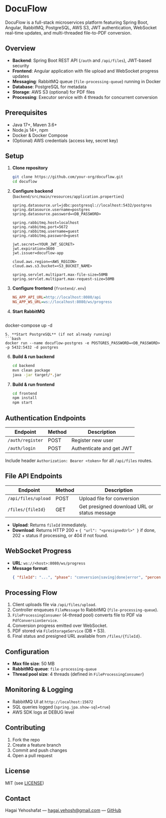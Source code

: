 # DocuFlow

DocuFlow is a full-stack microservices platform featuring Spring Boot, Angular, RabbitMQ, PostgreSQL, AWS S3, JWT authentication, WebSocket real-time updates, and multi-threaded file-to-PDF conversion.

## Overview

- **Backend**: Spring Boot REST API (`/auth` and `/api/files`), JWT-based security
- **Frontend**: Angular application with file upload and WebSocket progress updates
- **Messaging**: RabbitMQ queue (`file-processing-queue`) running in Docker
- **Database**: PostgreSQL for metadata
- **Storage**: AWS S3 (optional) for PDF files
- **Processing**: Executor service with 4 threads for concurrent conversion

## Prerequisites

- Java 17+, Maven 3.6+
- Node.js 14+, npm
- Docker & Docker Compose
- (Optional) AWS credentials (access key, secret key)

## Setup

1. **Clone repository**
   ```bash
   git clone https://github.com/your-org/docuflow.git
   cd docuflow
   ```
2. **Configure backend** (`backend/src/main/resources/application.properties`)
   ```properties
   spring.datasource.url=jdbc:postgresql://localhost:5432/postgres
   spring.datasource.username=postgres
   spring.datasource.password=<DB_PASSWORD>

   spring.rabbitmq.host=localhost
   spring.rabbitmq.port=5672
   spring.rabbitmq.username=guest
   spring.rabbitmq.password=guest

   jwt.secret=<YOUR_JWT_SECRET>
   jwt.expiration=3600
   jwt.issuer=docuflow-app

   cloud.aws.region=<AWS_REGION>
   cloud.aws.s3.bucket=<S3_BUCKET_NAME>

   spring.servlet.multipart.max-file-size=50MB
   spring.servlet.multipart.max-request-size=50MB
   ```
3. **Configure frontend** (`frontend/.env`)
   ```ini
   NG_APP_API_URL=http://localhost:8080/api
   NG_APP_WS_URL=ws://localhost:8080/ws/progress
   ```
4. **Start RabbitMQ**
   ```bash
   ```

docker-compose up -d

````
5. **Start PostgreSQL** (if not already running)
```bash
docker run --name docuflow-postgres -e POSTGRES_PASSWORD=<DB_PASSWORD> -p 5432:5432 -d postgres
````

6. **Build & run backend**
   ```bash
   cd backend
   mvn clean package
   java -jar target/*.jar
   ```
7. **Build & run frontend**
   ```bash
   cd frontend
   npm install
   npm start
   ```

## Authentication Endpoints

| Endpoint         | Method | Description              |
| ---------------- | ------ | ------------------------ |
| `/auth/register` | POST   | Register new user        |
| `/auth/login`    | POST   | Authenticate and get JWT |

Include header `Authorization: Bearer <token>` for all `/api/files` routes.

## File API Endpoints

| Endpoint            | Method | Description                                  |
| ------------------- | ------ | -------------------------------------------- |
| `/api/files/upload` | POST   | Upload file for conversion                   |
| `/files/{fileId}`   | GET    | Get presigned download URL or status message |

- **Upload**: Returns `fileId` immediately.
- **Download**: Returns HTTP 200 + `{ "url": "<presignedUrl>" }` if done, 202 + status if processing, or 404 if not found.

## WebSocket Progress

- **URL**: `ws://<host>:8080/ws/progress`
- **Message format**:
  ```json
  { "fileId": "...", "phase": "conversion|saving|done|error", "percent": 0-100, "message"?: "..." }
  ```

## Processing Flow

1. Client uploads file via `/api/files/upload`.
2. Controller enqueues `FileMessage` to RabbitMQ (`file-processing-queue`).
3. `FileProcessingConsumer` (4-thread pool) converts file to PDF via `PdfConversionService`.
4. Conversion progress emitted over WebSocket.
5. PDF stored via `FileStorageService` (DB + S3).
6. Final status and presigned URL available from `/files/{fileId}`.

## Configuration

- **Max file size**: 50 MB
- **RabbitMQ queue**: `file-processing-queue`
- **Thread pool size**: 4 threads (defined in `FileProcessingConsumer`)

## Monitoring & Logging

- RabbitMQ UI at `http://localhost:15672`
- SQL queries logged (`spring.jpa.show-sql=true`)
- AWS SDK logs at DEBUG level

## Contributing

1. Fork the repo
2. Create a feature branch
3. Commit and push changes
4. Open a pull request

## License

MIT (see [LICENSE](LICENSE))

## Contact

Hagai Yehoshafat — [hagai.yehosh@gmail.com](mailto\:hagai.yehosh@gmail.com) — [GitHub](https://github.com/hagai007)

